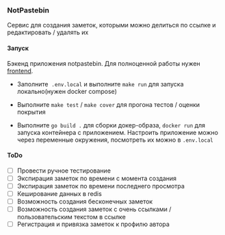 ### NotPastebin

Сервис для создания заметок, которыми можно делиться по ссылке и редактировать / удалять их

#### Запуск

Бэкенд приложения notpastebin. Для полноценной работы нужен [frontend](https://github.com/mayye4ka/notpastebin-frontend).

* Заполните  `.env.local` и выполните `make run` для запуска локально(нужен docker compose)

* Выполните `make test` / `make cover` для прогона тестов / оценки покрытия

* Выполните `go build .` для сборки докер-образа, `docker run` для запуска контейнера с приложением. Настроить приложение можно через переменные окружения, посмотреть их можно в `.env.local`

#### ToDo

- [ ] Провести ручное тестирование
- [ ] Экспирация заметок по времени с момента создания
- [ ] Экспирация заметок по времени последнего просмотра
- [ ] Кеширование данных в redis
- [ ] Возможность создания бесконечных заметок
- [ ] Возможность создания заметок с очень ссылками / пользовательским текстом в ссылке
- [ ] Регистрация и привязка заметок к профилю автора
